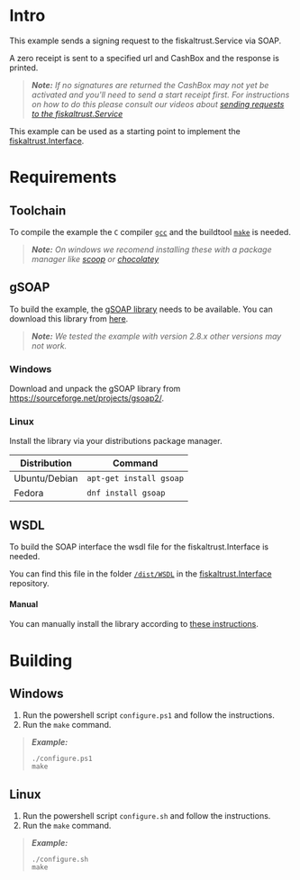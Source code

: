 # Intro

This example sends a signing request to the fiskaltrust.Service via SOAP.

A zero receipt is sent to a specified url and CashBox and the response is printed.

> _**Note:** If no signatures are returned the CashBox may not yet be activated and you'll need to send a start receipt first. For instructions on how to do this please consult our videos about [sending requests to the fiskaltrust.Service](https://www.youtube.com/playlist?list=PL9QFfhi6nFj94kZBTxxL3kyar2Q7yTejU)_

This example can be used as a starting point to implement the [fiskaltrust.Interface](https://github.com/fiskaltrust/interface-doc).

# Requirements

## Toolchain

To compile the example the `C` compiler [`gcc`](https://gcc.gnu.org/install/) and the buildtool [`make`](https://www.gnu.org/software/make/) is needed.

> _**Note:** On windows we recomend installing these with a package manager like [scoop](https://scoop.sh/) or [chocolatey](https://chocolatey.org/)_

## gSOAP

To build the example, the [gSOAP library](https://www.genivia.com/products.html#gsoap) needs to be available. You can download this library from [here](https://sourceforge.net/projects/gsoap2/).

> _**Note:** We tested the example with version 2.8.x other versions may not work._

### Windows

Download and unpack the gSOAP library from https://sourceforge.net/projects/gsoap2/.

### Linux

Install the library via your distributions package manager.

| Distribution  | Command                 |
|---------------|-------------------------|
| Ubuntu/Debian | `apt-get install gsoap` |
| Fedora        | `dnf install gsoap`     |

## WSDL

To build the SOAP interface the wsdl file for the fiskaltrust.Interface is needed.

You can find this file in the folder [`/dist/WSDL`](https://github.com/fiskaltrust/interface-doc/tree/master/dist/WSDL) in the [fiskaltrust.Interface](https://github.com/fiskaltrust/interface-doc) repository.

#### Manual

You can manually install the library according to [these instructions](https://www.genivia.com/downloads.html#unix).

# Building

## Windows

  1. Run the powershell script `configure.ps1` and follow the instructions.
  2. Run the `make` command.

> _**Example:**_
> ```
> ./configure.ps1
> make
> ```

## Linux

  1. Run the powershell script `configure.sh` and follow the instructions.
  2. Run the `make` command.

> _**Example:**_
> ```
> ./configure.sh
> make
> ```
